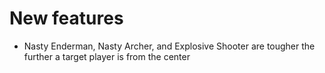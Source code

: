 # New features
* Nasty Enderman, Nasty Archer, and Explosive Shooter are tougher the further a target player is from the center
